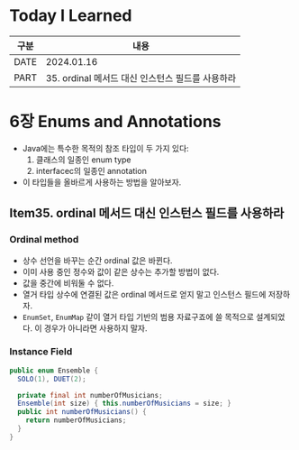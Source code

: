 # Today I Learned

| 구분 | 내용                     |
| ---- | -----------------------|
| DATE | 2024.01.16             |
| PART | 35. ordinal 메서드 대신 인스턴스 필드를 사용하라 |

# 6장 Enums and Annotations
* Java에는 특수한 목적의 참조 타입이 두 가지 있다:
  1. 클래스의 일종인 enum type
  2. interfacec의 일종인 annotation 
* 이 타입들을 올바르게 사용하는 방법을 알아보자. 


## Item35. ordinal 메서드 대신 인스턴스 필드를 사용하라

###  Ordinal method 
* 상수 선언을 바꾸는 순간 ordinal 값은 바뀐다. 
* 이미 사용 중인 정수와 값이 같은 상수는 추가할 방법이 없다. 
* 값을 중간에 비워둘 수 없다. 
* 열거 타입 상수에 연결된 값은 ordinal 메서드로 얻지 말고 인스턴스 필드에 저장하자.
* `EnumSet`, `EnumMap` 같이 열거 타입 기반의 범용 자료구죠에 쓸 목적으로 설계되었다. 이 경우가 아니라면 사용하지 말자. 

### Instance Field
```java
public enum Ensemble {
  SOLO(1), DUET(2);

  private final int numberOfMusicians;
  Ensemble(int size) { this.numberOfMusicians = size; }
  public int numberOfMusicians() {
    return numberOfMusicians;
  }
}
```

